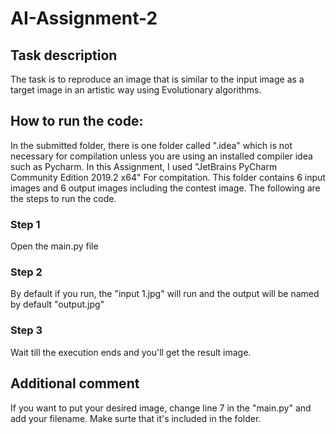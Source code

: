 # AI-Assignment-2

## Task description

The task is to reproduce an image that is similar to the input image as a target image in an artistic way using Evolutionary algorithms.

## How to run the code:

In the submitted folder, there is one folder called ".idea" which is not necessary for compilation unless you are using an installed compiler idea such as Pycharm. In this Assignment, I used "JetBrains PyCharm Community Edition 2019.2 x64" For compitation. This folder contains 6 input images and 6 output images including the contest image. The following are the steps to run the code.

### Step 1
Open the main.py file
### Step 2 
By default if you run, the "input 1.jpg" will run and the output will be named by default "output.jpg"
### Step 3
Wait till the execution ends and you'll get the result image.

## Additional comment 
If you want to put your desired image, change line 7 in the "main.py" and add your filename. Make surte that it's included in the folder.
